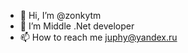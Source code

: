 - 👋 Hi, I’m @zonkytm
- 👀 I’m Middle .Net developer
- 📫 How to reach me juphy@yandex.ru

<!---
zonkytm/zonkytm is a ✨ special ✨ repository because its `README.md` (this file) appears on your GitHub profile.
You can click the Preview link to take a look at your changes.
--->
